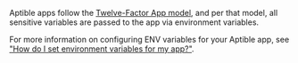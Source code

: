 Aptible apps follow the [Twelve-Factor App model](http://12factor.net/), and per that model, all sensitive variables are passed to the app via environment variables.

For more information on configuring ENV variables for your Aptible app, see ["How do I set environment variables for my app?"](/topics/cli/how-to-set-environment-variables).
